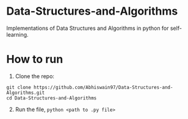 # Data-Structures-and-Algorithms
Implementations of Data Structures and Algorithms in python for self-learning.

# How to run

1. Clone the repo: 
  ```
  git clone https://github.com/Abhiswain97/Data-Structures-and-Algorithms.git 
  cd Data-Structures-and-Algorithms
  ```
2. Run the file, `python <path to .py file>` 





